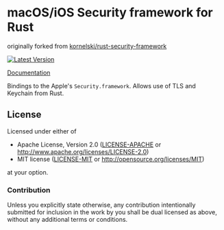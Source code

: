 # macOS/iOS Security framework for Rust

originally forked from [kornelski/rust-security-framework](https://github.com/kornelski/rust-security-framework)

[![Latest Version](https://img.shields.io/crates/v/security-framework.svg)](https://lib.rs/crates/security-framework)

[Documentation](https://docs.rs/security-framework)

Bindings to the Apple's `Security.framework`. Allows use of TLS and Keychain from Rust.

## License

Licensed under either of
 * Apache License, Version 2.0 ([LICENSE-APACHE](LICENSE-APACHE) or http://www.apache.org/licenses/LICENSE-2.0)
 * MIT license ([LICENSE-MIT](LICENSE-MIT) or http://opensource.org/licenses/MIT)

at your option.

### Contribution

Unless you explicitly state otherwise, any contribution intentionally submitted
for inclusion in the work by you shall be dual licensed as above, without any
additional terms or conditions.

